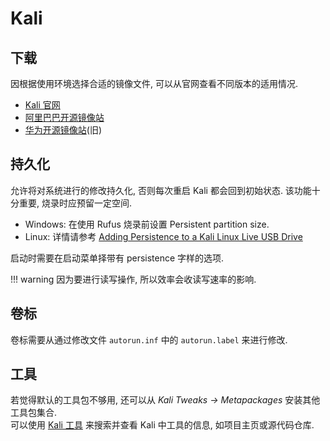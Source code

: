 # Kali

## 下载

因根据使用环境选择合适的镜像文件, 可以从官网查看不同版本的适用情况.

- [Kali 官网](https://www.kali.org/get-kali/)
- [阿里巴巴开源镜像站](https://mirrors.aliyun.com/kali-images/)
- [华为开源镜像站](https://repo.huaweicloud.com/kali-images/)(旧)

## 持久化

允许将对系统进行的修改持久化, 否则每次重启 Kali 都会回到初始状态. 该功能十分重要, 烧录时应预留一定空间.

- Windows: 在使用 Rufus 烧录前设置 Persistent partition size.
- Linux: 详情请参考 [Adding Persistence to a Kali Linux Live USB Drive](https://www.kali.org/docs/usb/usb-persistence/)

启动时需要在启动菜单择带有 persistence 字样的选项.

!!! warning
    因为要进行读写操作, 所以效率会收读写速率的影响.

## 卷标

卷标需要从通过修改文件 `autorun.inf` 中的 `autorun.label` 来进行修改.

## 工具

若觉得默认的工具包不够用, 还可以从 *Kali Tweaks -> Metapackages* 安装其他工具包集合.  
可以使用 [Kali 工具](https://www.kali.org/tools/) 来搜索并查看 Kali 中工具的信息, 如项目主页或源代码仓库.
